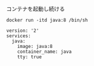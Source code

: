 コンテナを起動し続ける

```
docker run -itd java:8 /bin/sh
```

```
version: '2'
services:
  java:
    image: java:8
    container_name: java
    tty: true
```
